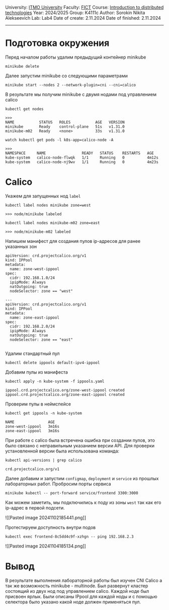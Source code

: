 University: [ITMO University](https://itmo.ru/ru/)
Faculty: [FICT](https://fict.itmo.ru)
Course: [Introduction to distributed technologies](https://github.com/itmo-ict-faculty/introduction-to-distributed-technologies)
Year: 2024/2025
Group: K4111c
Author: Sorokin Nikita Alekseevich
Lab: Lab4
Date of create: 2.11.2024
Date of finished: 2.11.2024

---

# Подготовка окружения
Перед началом работы удалим предыдущий контейнер minikube

```
minikube delete
```

Далее запустим minikube со следующими параметрами
```
minikube start --nodes 2 --network-plugin=cni --cni=calico
```

В результате мы получим minikube с двумя нодами под управлением calico

```
kubectl get nodes
```

```
>>>
NAME           STATUS   ROLES           AGE   VERSION
minikube       Ready    control-plane   51s   v1.31.0
minikube-m02   Ready    <none>          33s   v1.31.0
```

```
watch kubectl get pods -l k8s-app=calico-node -A
```

```
>>>
NAMESPACE     NAME                READY   STATUS    RESTARTS   AGE
kube-system   calico-node-flwqk   1/1     Running   0          4m12s
kube-system   calico-node-nj9wv   1/1     Running   0          4m23s
```

# Calico

Укажем для запущенных нод `label` 
```
kubectl label nodes minikube zone=west
```

```
>>> node/minikube labeled
```

```
kubectl label nodes minikube-m02 zone=east
```

```
>>> node/minikube-m02 labeled
```

Напишем манифест для создания пулов ip-адресов для ранее указанных зон

```
apiVersion: crd.projectcalico.org/v1
kind: IPPool
metadata:
  name: zone-west-ippool
spec:
  cidr: 192.168.1.0/24
  ipipMode: Always
  natOutgoing: true
  nodeSelector: zone == "west"

---
apiVersion: crd.projectcalico.org/v1
kind: IPPool
metadata:
  name: zone-east-ippool
spec:
  cidr: 192.168.2.0/24
  ipipMode: Always
  natOutgoing: true
  nodeSelector: zone == "east"


```

Удалим стандартный пул
```
kubectl delete ippools default-ipv4-ippool
```

Добавим пулы из манифеста
```
kubectl apply -n kube-system -f ippools.yaml
```

```
ippool.crd.projectcalico.org/zone-west-ippool created
ippool.crd.projectcalico.org/zone-east-ippool created
```

Проверим пулы в неймспейсе
```
kubectl get ippools -n kube-system
```

```
NAME               AGE
zone-west-ippool   3m16s
zone-east-ippool   3m16s
```

При работе с calico была встречена ошибка при создании пулов, это было связано с неправильным указанием версии API. Для проверки установленной версии была использована команда:

```
kubectl api-versions | grep calico
```

```
crd.projectcalico.org/v1
```

Далее добавим и запустим `configmap`, `deployment` и `service` из прошлых лабораторных работ. 
Пробросим порты сервиса

```
minikube kubectl -- port-forward service/frontend 3300:3000
```

Как можем заметить, мы подключились к поду из зоны `west` так как его ip-адрес в первой подсети.

![[Pasted image 20241102185441.png]]

Протестируем доступность внутри подов

```
kubectl exec frontend-8c5dd4c9f-xzhgn -- ping 192.168.2.3
```

![[Pasted image 20241104185134.png]]


# Вывод

В результате выполнения лабораторной работы был изучен CNI Calico а так же возможность minikube - multinode. Был развернут кластер состоящий из двух нод под управлением calico. Каждой ноде был присвоен ярлык. Были описаны IPpool для каждой ноды и с помощью селектора было указано какой ноде должен применяться пул.